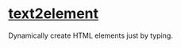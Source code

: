 # [text2element](https://github.com/dudushy/text2element)
Dynamically create HTML elements just by typing.
